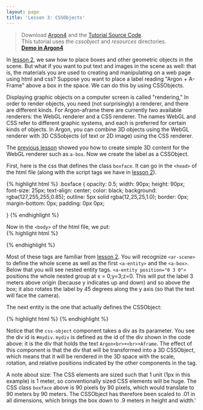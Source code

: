 ```yaml
---
layout: page
title: 'Lesson 3: CSSObjects'
---
```

> Download [Argon4](http://argonjs.io/argon-app) and the [Tutorial Source Code](https://github.com/argonjs/design-aids/tree/gh-pages/code). <br> This tutorial uses the *cssobject* and *resources* directories.<br> **[Demo in Argon4](https://github.com/argonjs/design-aids/tree/gh-pages/code/cssobject/)**


In [lesson 2](http://argonjs.io/design-tools/aframe/part02/), we saw how to place boxes and other geometric objects in the scene. But what if you want to put text and images in the scene as well: that is, the materials you are used to creating and manipulating on a web page using html and css? Suppose you want to place a label reading "Argon + A-Frame" above a box in the space. We can do this by using CSSObjects. 

Displaying graphic objects on a computer screen is called "rendering," In order to render objects, you need (not surprisingly) a renderer, and there are different kinds. For Argon-aframe there are currently two available renderers: the WebGL renderer and a CSS renderer. The names WebGL and CSS refer to different graphic systems, and each is preferred for certain kinds of objects. In Argon, you can combine 3D objects using the WebGL renderer with 3D CSSobjects (of text or 2D image) using the CSS renderer. 

The [previous lesson](http://argonjs.io/design-tools/aframe/part02/) showed you how to create simple 3D content for the WebGL renderer such as `a-box`. Now we create the label as a CSSObject. 

First, here is the css that defines the class `boxface`. It can go in the `<head>` of the html file (along with the script tags we have in [lesson 2](http://argonjs.io/design-tools/aframe/part02/)). 
 
{% highlight html %}
.boxface {
    opacity: 0.5;
    width: 90px;
    height: 90px;
    font-size: 25px;
    text-align: center;
    color: black;
    background: rgba(127,255,255,0.85);
    outline: 5px solid rgba(12,25,25,1.0);
    border: 0px;
    margin-bottom: 0px;
    padding: 0px 0px;
    
}
{% endhighlight %}
 
Now in the `<body>` of the html file, we put:  
{% highlight html %}
    <div hidden>
      <div id="mydiv" class="boxface">Argon<br>+<br>AFrame</div>
    </div>
    <ar-scene>
      <a-entity id="helloworld" position="0 -1 -8">
        <a-box position="-1 0.5 1" rotation="0 45 0" width="1" 
               height="1" depth="1"  color="#4CC3D9" ></a-box>
        <a-entity position="0 3 0" rotation="0 45 0">
            <a-entity css-object="div: #mydiv" scale="0.01 0.01 0.01" rotation="0 0 0" position="0 0 0.5">
            </a-entity>
        </a-entity>
      </a-entity>
    </ar-scene>
{% endhighlight %}

Most of these tags are familiar from [lesson 2](http://argonjs.io/design-tools/aframe/part02/). You will recognize `<ar-scene>` to define the whole scene as well as the first `<a-entity>` and the `<a-box>`.  Below that you will see nested entity tags. `<a-entity position="0 3 0">` positions the whole nested group at x = 0;y=3;z=0. This will put the label 3 meters above origin (because y indicates up and down) and so above the box; it also rotates the label by 45 degrees along the y axis (so that the text will face the camera). 

The next entity is the one that actually defines the CSSObject:

{% highlight html %}
   <a-entity css-object="div: #mydiv" scale="0.01 0.01 0.01" rotation="0 0 0" position="0 0 0.5"></a-entity>
{% endhighlight %}

Notice that the `css-object` component takes a div as its parameter. You see the div id is `#mydiv`.  `mydiv` is defined as the id of the div shown in the code above: it is the div that holds the text `Argon<br>+<br>+Aframe`. The effect of this component is that the div that will be transformed into a 3D CSSObject, which means that it will be rendered in the 3D space with the scale, rotation, and relative positions indicated by the other components in the tag.  

A note about size: The CSS elements are sized such that 1 unit (1px in this example) is 1 meter, so conventionally sized CSS elements will be huge. The CSS class `boxface` above is 90 pixels by 90 pixels, which would translate to 90 meters by 90 meters. The CSSObject has therefore been scaled to .01 in all dimensions, which brings the box down to .9 meters in height and width.'
